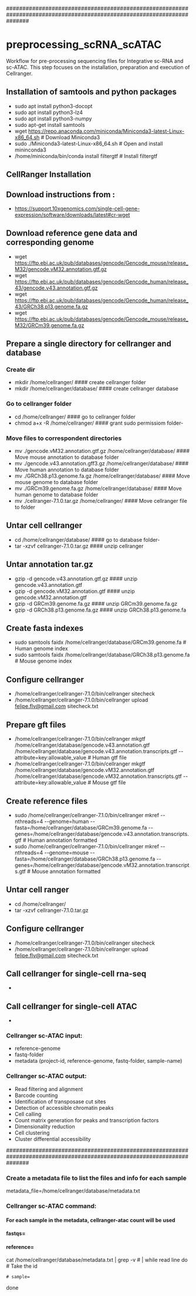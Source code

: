 #######################################################################################################################
# preprocessing_scRNA_scATAC
Workflow for pre-processing sequencing files for Integrative sc-RNA and sc-ATAC. This step focuses on the installation, preparation and execution of Cellranger.

## Installation of samtools and python packages
  - sudo apt install python3-docopt
  - sudo apt install python3-lz4
  - sudo apt install python3-numpy
  - sudo apt-get install samtools
  - wget https://repo.anaconda.com/miniconda/Miniconda3-latest-Linux-x86_64.sh # Download Miniconda3
  - sudo ./Miniconda3-latest-Linux-x86_64.sh                                   # Open and install mininconda3
  - /home/miniconda/bin/conda install filtergtf                                # Install filtergtf

## CellRanger Installation
## Download instructions from :
  - https://support.10xgenomics.com/single-cell-gene-expression/software/downloads/latest#cr-wget

## Download reference gene data and corresponding genome
  - wget https://ftp.ebi.ac.uk/pub/databases/gencode/Gencode_mouse/release_M32/gencode.vM32.annotation.gtf.gz
  - wget https://ftp.ebi.ac.uk/pub/databases/gencode/Gencode_human/release_43/gencode.v43.annotation.gtf.gz
  - wget https://ftp.ebi.ac.uk/pub/databases/gencode/Gencode_human/release_43/GRCh38.p13.genome.fa.gz
  - wget https://ftp.ebi.ac.uk/pub/databases/gencode/Gencode_mouse/release_M32/GRCm39.genome.fa.gz    
    
## Prepare a single directory for cellranger and database
### Create dir
  - mkdir /home/cellranger/                                           #### create cellranger folder
  - mkdir /home/cellranger/database/                                  #### create cellranger database

### Go to cellranger folder
  - cd /home/cellranger/                                              #### go to cellranger folder
  - chmod a+x -R /home/cellranger/                                    #### grant sudo permissiom folder- 
    
### Move files to correspondent directories
  - mv ./gencode.vM32.annotation.gtf.gz /home/cellranger/database/            #### Move mouse annotation to database folder
  - mv ./gencode.v43.annotation.gff3.gz /home/cellranger/database/            #### Move human annotation to database folder 
  - mv ./GRCh38.p13.genome.fa.gz /home/cellranger/database/                   #### Move mouse genome to database folder
  - mv ./GRCm39.genome.fa.gz     /home/cellranger/database/                   #### Move human genome to database folder
  - mv ./cellranger-7.1.0.tar.gz /home/cellranger/                            #### Move cellranger file to folder

## Untar cell cellranger
  - cd /home/cellranger/database/                                         #### go to database folder- 
  - tar -xzvf cellranger-7.1.0.tar.gz                                     #### unzip cellranger

## Untar annotation tar.gz
  - gzip -d gencode.v43.annotation.gtf.gz                                 #### unzip gencode.v43.annotation.gtf
  - gzip -d gencode.vM32.annotation.gtf                                   #### unzip gencode.vM32.annotation.gtf
  - gzip -d GRCm39.genome.fa.gz                                           #### unzip GRCm39.genome.fa.gz
  - gzip -d GRCh38.p13.genome.fa.gz                                       #### unzip GRCh38.p13.genome.fa
   
## Create fasta indexes
  - sudo samtools faidx /home/cellranger/database/GRCm39.genome.fa     # Human genome index
  - sudo samtools faidx /home/cellranger/database/GRCh38.p13.genome.fa # Mouse genome index

## Configure cellranger
  - /home/cellranger/cellranger-7.1.0/bin/cellranger sitecheck
  - /home/cellranger/cellranger-7.1.0/bin/cellranger upload felipe.flv@gmail.com sitecheck.txt

## Prepare gft files
  - /home/cellranger/cellranger-7.1.0/bin/cellranger mkgtf /home/cellranger/database/gencode.v43.annotation.gtf /home/cellranger/database/gencode.v43.annotation.transcripts.gtf --attribute=key:allowable_value # Human gtf file
  - /home/cellranger/cellranger-7.1.0/bin/cellranger mkgtf /home/cellranger/database/gencode.vM32.annotation.gtf /home/cellranger/database/gencode.vM32.annotation.transcripts.gtf --attribute=key:allowable_value # Mouse gtf file

## Create reference files
  - sudo /home/cellranger/cellranger-7.1.0/bin/cellranger mkref --nthreads=4 --genome=human --fasta=/home/cellranger/database/GRCm39.genome.fa --genes=/home/cellranger/database/gencode.v43.annotation.transcripts.gtf # Human annotation formatted
  - sudo /home/cellranger/cellranger-7.1.0/bin/cellranger mkref --nthreads=4 --genome=mouse --fasta=/home/cellranger/database/GRCh38.p13.genome.fa --genes=/home/cellranger/database/gencode.vM32.annotation.transcripts.gtf # Mouse annotation formatted

## Untar cell ranger
  - cd /home/cellranger/
  - tar -xzvf cellranger-7.1.0.tar.gz

## Configure cellranger
  - /home/cellranger/cellranger-7.1.0/bin/cellranger sitecheck
  - /home/cellranger/cellranger-7.1.0/bin/cellranger upload felipe.flv@gmail.com sitecheck.txt
    
## Call cellranger for single-cell rna-seq
  -
## Call cellranger for single-cell ATAC
  -
### Cellranger sc-ATAC input:
  - reference-genome
  - fastq-folder
  - metadata (project-id, reference-genome, fastq-folder, sample-name)

### Cellranger sc-ATAC output:
  - Read filtering and alignment
  - Barcode counting
  - Identification of transposase cut sites
  - Detection of accessible chromatin peaks
  - Cell calling
  - Count matrix generation for peaks and transcription factors
  - Dimensionality reduction
  - Cell clustering
  - Cluster differential accessibility

#######################################################################################################################
### Create a metadata file to list the files and info for each sample 
metadata_file=/home/cellranger/database/metadata.txt

### Cellranger sc-ATAC command:
#### For each sample in the metadata, cellranger-atac count will be used 
#### fastqs=
#### reference=
cat /home/cellranger/database/metadata.txt | grep -v #  | while read line 
do
    # Take the id
        
    # sample=   
    
done




